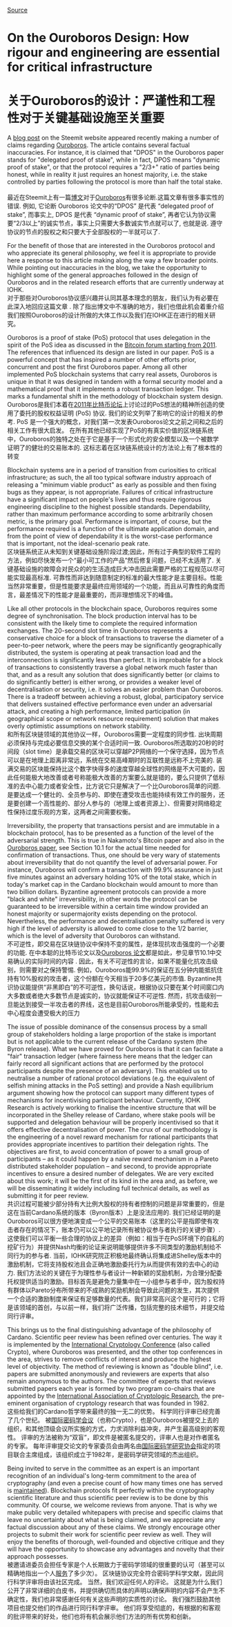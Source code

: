 
[Source](https://iohk.io/blog/on-the-ouroboros-design-how-rigour-and-engineering-are-essential-for-critical-infrastructure/ "Permalink to On the Ouroboros Design: How rigour and engineering are essential for critical infrastructure")

# On the Ouroboros Design: How rigour and engineering are essential for critical infrastructure  
# 关于Ouroboros的设计：严谨性和工程性对于关键基础设施至关重要


A [blog post][1] on the Steemit website appeared recently making a number of claims regarding [Ouroboros][2]. The article contains several factual inaccuracies. For instance, it is claimed that "DPOS" in the Ouroboros paper stands for "delegated proof of stake", while in fact, DPOS means "dynamic proof of stake", or that the protocol requires a "2/3+" ratio of parties being honest, while in reality it just requires an honest majority, i.e. the stake controlled by parties following the protocol is more than half the total stake.     
最近在Steemit上有一篇[博文][1]对于[Ouroboros][2]有很多论断.这篇文章有很多事实性的错误. 例如, 它论断 Ouroboros 论文中的“DPOS” 是代表 “delegated proof of stake”, 而事实上, DPOS 是代表 “dynamic proof of stake”, 再者它认为协议需要“2/3以上”的诚实节点，事实上只需要大多数诚实节点就可以了, 也就是说. 遵守协议的节点的股权之和只要大于全部股权的一半就可以了.   

For the benefit of those that are interested in the Ouroboros protocol and who appreciate its general philosophy, we feel it is appropriate to provide here a response to this article making along the way a few broader points. While pointing out inaccuracies in the blog, we take the opportunity to highlight some of the general approaches followed in the design of Ouroboros and in the related research efforts that are currently underway at IOHK.  
对于那些对Ouroboros协议感兴趣并认同其基本理念的朋友，我们认为有必要在此深入地回应这篇文章
. 除了指出博文中不准确的地方，我们也借此机会着重介绍我们按照Ouroboros的设计所做的大体工作以及我们在IOHK正在进行的相关研究。

Ouroboros is a proof of stake (PoS) protocol that uses delegation in the spirit of the PoS idea as discussed in the [Bitcoin forum starting from 2011][3]. The references that influenced its design are listed in our paper. PoS is a powerful concept that has inspired a number of other efforts prior, concurrent and post the first Ouroboros paper. Among all other implemented PoS blockchain systems that carry real assets, Ouroboros is unique in that it was designed in tandem with a formal security model and a mathematical proof that it implements a robust transaction ledger. This marks a fundamental shift in the methodology of blockchain system design.  
Ouroboros是我们本着在[2011年比特币论坛][3]上讨论过的PoS想法的精神所创造的使用了委托的股权权益证明 (PoS) 协议. 我们的论文列举了影响它的设计的相关的参考. PoS 是一个强大的概念，对我们第一次发表Ouroboros论文之前之间和之后的相关工作有很大启发。  在所有其他已经实现了PoS的有真实价值的区块链系统中，Ouroboros的独特之处在于它是基于一个形式化的安全模型以及一个被数学证明了的健壮的交易账本的. 这标志着在区块链系统设计的方法论上有了根本性的转变

Blockchain systems are in a period of transition from curiosities to critical infrastructure; as such, the all too typical software industry approach of releasing a "minimum viable product" as early as possible and then fixing bugs as they appear, is not appropriate. Failures of critical infrastructure have a significant impact on people's lives and thus require rigorous engineering discipline to the highest possible standards. Dependability, rather than maximum performance according to some arbitrarily chosen metric, is the primary goal. Performance is important, of course, but the performance required is a function of the ultimate application domain, and from the point of view of dependability it is the worst-case performance that is important, not the ideal-scenario peak rate.  
区块链系统正从未知到关键基础设施阶段过渡;因此，所有过于典型的软件工程的方法，例如尽快发布一个“最小可工作的产品”然后修复问题，已经不太适用了. 关键基础设施的故障会对民众的的生活造成巨大冲击因此需要严格的工程规范以尽可能实现最高标准.  可靠性而非达到随意制定的标准的最大性能才是主要目标。性能当然非常重要，但是性能要求是最终应用领域的一个功能，而且从可靠性的角度而言，最差情况下的性能才是最重要的，而非理想情况下的峰值。

Like all other protocols in the blockchain space, Ouroboros requires some degree of synchronisation. The block production interval has to be consistent with the likely time to complete the required information exchanges. The 20-second slot time in Ouroboros represents a conservative choice for a block of transactions to traverse the diameter of a peer-to-peer network, where the peers may be significantly geographically distributed, the system is operating at peak transaction load and the interconnection is significantly less than perfect. It is improbable for a block of transactions to consistently traverse a global network much faster than that, and as a result any solution that does significantly better (or claims to do significantly better) is either wrong, or provides a weaker level of decentralisation or security, i.e. it solves an easier problem than Ouroboros. There is a tradeoff between achieving a robust, global, participatory service that delivers sustained effective performance even under an adversarial attack, and creating a high performance, limited participation (in geographical scope or network resource requirement) solution that makes overly optimistic assumptions on network stability.  
和所有区块链领域的其他协议一样，Ouroboros需要一定程度的同步性. 出块周期必须保持与完成必要信息交换的某个合适时间一致. Ouroboros所选取的20秒的时间段（slot time）是承载交易的区块可以穿越P2P网络的一个保守选择，因为节点可以是在地理上距离非常远，系统在交易高峰期时的互联性是远称不上完美的. 装满交易的区块能保持比这个数字快得多的速度穿越全球性的网络是不大可能的，因此任何能极大地改善或者号称能极大改善的方案要么就是错的，要么只提供了低标准的去中心能力或者安全性，比方说它只是解决了一个比Ouroboros简单的问题. 是要达成一个健壮的、全员参与的、即使在遭受攻击也能持续有效工作的服务，还是要创建一个高性能的、部分人参与的（地理上或者资源上）、但需要对网络稳定性保持过度乐观的方案，这两者之间需要权衡。

Irreversibility, the property that transactions persist and are immutable in a blockchain protocol, has to be presented as a function of the level of the adversarial strength. This is true in Nakamoto's Bitcoin paper and also in the [Ouroboros paper][2], see Section 10.1 for the actual time needed for confirmation of transactions. Thus, one should be very wary of statements about irreversibility that do not quantify the level of adversarial power. For instance, Ouroboros will confirm a transaction with 99.9% assurance in just five minutes against an adversary holding 10% of the total stake, which in today's market cap in the Cardano blockchain would amount to more than two billion dollars. Byzantine agreement protocols can provide a more "black and white" irreversibility, in other words the protocol can be guaranteed to be irreversible within a certain time window provided an honest majority or supermajority exists depending on the protocol. Nevertheless, the performance and decentralisation penalty suffered is very high if the level of adversity is allowed to come close to the 1/2 barrier, which is the level of adversity that Ouroboros can withstand.  
不可逆性，即交易在区块链协议中保持不变的属性，是体现抗攻击强度的一个必要的功能. 在中本聪的比特币论文以及[Ouroboros 论文][2]都是如此，参见章节10.1中交易确认的实际时间的内容 . 因此，有关不可逆性的言论，如果不能量化抗攻击级别，则需要对之保持警惕. 例如，Ouroboros能99.9%的保证在五分钟内能抵抗住持有10%股权的攻击者，这个份额在今天相当于20多亿美元的市值. Byzantine共识协议能提供“非黑即白”的不可逆性，换句话说，根据协议只要在某个时间窗口内大多数或者绝大多数节点是诚实的，协议就能保证不可逆性. 然而，抗攻击级别一旦能达到接受一半攻击者的界线，这也是目前Ouroboros所能承受的，性能和去中心程度会遭受极大的压力

The issue of possible dominance of the consensus process by a small group of stakeholders holding a large proportion of the stake is important but is not applicable to the current release of the Cardano system (the Byron release). What we have proved for Ouroboros is that it can facilitate a "fair" transaction ledger (where fairness here means that the ledger can fairly record all significant actions that are performed by the protocol participants despite the presence of an adversary). This enabled us to neutralise a number of rational protocol deviations (e.g. the equivalent of selfish mining attacks in the PoS setting) and provide a Nash equilibrium argument showing how the protocol can support many different types of mechanisms for incentivising participant behaviour. Currently, IOHK Research is actively working to finalise the incentive structure that will be incorporated in the Shelley release of Cardano, where stake pools will be supported and delegation behaviour will be properly incentivised so that it offers effective decentralisation of power. The crux of our methodology is the engineering of a novel reward mechanism for rational participants that provides appropriate incentives to partition their delegation rights. The objectives are first, to avoid concentration of power to a small group of participants – as it could happen by a naïve reward mechanism in a Pareto distributed stakeholder population – and second, to provide appropriate incentives to ensure a desired number of delegates. We are very excited about this work; it will be the first of its kind in the area and, as before, we will be disseminating it widely including full technical details, as well as submitting it for peer review.  
 共识过程可能被少部分持有大比例大股权的持有者控制的问题是非常重要的，但是这在当前Cardano系统的版本（Byron版本）上是没法应用的. 我们已经证明的是Ouroboros可以很方便地演变成一个公平的交易账本（这里的公平是指即使有攻击者存在的情况下，账本仍可以公平地记录所有被协议参与者执行的关键步骤）.  这使我们可以平衡一些合理的协议上的差异（例如：相当于在PoS环境下的自私的挖矿行为）并提供Nash均衡的论证来说明能够提供许多不同类型的激励机制给不同行为的参与者. 当前，IOHK研究院正积极地最终确认将集成进Shelley版本中的激励机制，它将支持股权池且会正确地激励委托行为从而提供有效的去中心的动力.  我们方法论的关键在于为理性参与者设计一种新颖的奖励机制，为合理分配委托权提供适当的激励。目标首先是避免力量集中在一小组参与者手中，因为股权持有群体以Pareto分布所带来的不成熟的奖励机制会导致此问题的发生，其次提供一个合适的激励制度来保证有足够数量的代表。我们非常高兴这个是可行的；它将是该领域的首创，与以前一样，我们将广泛传播，包括完整的技术细节，并提交给同行评审。

This brings us to the final distinguishing advantage of the philosophy of Cardano. Scientific peer review has been refined over centuries. The way it is implemented by the [International Cryptology Conference][4] (also called Crypto), where Ouroboros was presented, and the other top conferences in the area, strives to remove conflicts of interest and produce the highest level of objectivity. The method of reviewing is known as "double blind", i.e. papers are submitted anonymously and reviewers are experts that also remain anonymous to the authors. The committee of experts that reviews submitted papers each year is formed by two program co-chairs that are appointed by the [International Association of Cryptologic Research][5], the pre-eminent organisation of cryptology research that was founded in 1982.  
这些给我们的Cardano哲学带来最终的独一无二的优势。 科学同行评审已经完善了几个世纪。 被[国际密码学会议][4]（也称Crypto），也是Ouroboros被提交上去的组织，和其他顶级会议所实施的方式，力求消除利益冲突，并产生最高级别的客观性。 评审的方法被称为“双盲”，即文件是被匿名提交的，评审人也是对作者匿名的专家。 每年评审提交论文的专家委员会由两名由[国际密码学研究协会][5]指定的项目联合主席组成，该组织成立于1982年，是密码学研究领域的杰出组织。


Being invited to serve in the committee as an expert is an important recognition of an individual's long-term commitment to the area of cryptography (and even a precise count of how many times one has served is [maintained][6]). Blockchain protocols fit perfectly within the cryptography scientific literature and thus scientific peer review is to be done by this community. Of course, we welcome reviews from anyone. That is why we make public very detailed whitepapers with precise and specific claims that leave no uncertainty about what is being claimed, and we appreciate any factual discussion about any of these claims. We strongly encourage other projects to submit their work for scientific peer review as well. They will enjoy the benefits of thorough, well-founded and objective critique and they will have the opportunity to showcase any advantages and novelty that their approach possesses.  
被邀请进委员会担任专家是个人长期致力于密码学领域的很重要的认可（甚至可以精确地指出一个人[服务][6]了多少次）。 区块链协议完全符合密码学科学文献，因此同行科学评审将由该社区完成。 当然，我们欢迎任何人的评论。 这就是为什么我们公开了非常详细的白皮书，并提供确切而具体的声明以确保声明的内容不会产生不确定性，我们也非常感谢任何有关这些声明的实质性的讨论。 我们强烈鼓励其他项目也提交他们的作品进行同行科学评审。 他们将享受彻底的，有根据的和客观的批评带来的好处，他们也将有机会展示他们方法的所有优势和创新。

[1]: https://steemit.com/cardamon/@dan/peer-review-of-cardano-s-ouroboros "Peer Review of Cardano's Ouroboros, steemit.com"
[2]: https://iohk.io/research/papers/#9BKRHCSI "Ouroboros: A Provably Secure Proof-of-Stake Blockchain Protocol, iohk.io"
[3]: https://bitcointalk.org/index.php?topic=27787.0 "Proof of stake instead of proof of work, bitcointalk.org"
[4]: https://www.iacr.org/conferences/crypto2017/ "Crypto 2017, iacr.org"
[5]: https://www.iacr.org/ "iacr.org"
[6]: https://www.iacr.org/cryptodb/data/stats.php "Publishing Statistics, iacr.org"

  
